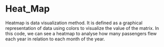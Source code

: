 # Heat_Map
Heatmap is data visualization method. It is defined as a graphical representation of data using colors to visualize the value of the matrix.
In this code, we can see a heatmap to analyse how many passengers flew each year in relation to each month of the year.
